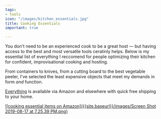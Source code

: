 ```yaml
---
tags:
- tools
icon: "/images/kitchen_essentials.jpg"
title: Cooking Essentials
important: true

---
```

You don't need to be an experienced cook to be a great host — but having access to the best and most versatile tools ceratinly helps. Below is my essential list of everything I reccomend for people optimizing their kitchen for confident, improvisational cooking and hosting.

From containers to knives, from a cutting board to the best vegetable peeler, I've selected the least expensive objects that meet my demands in form _and_ function.

[Everything](https://amzn.to/2H5aSZV) is available via Amazon and elsewhere with quick free shipping to your home.

[![cooking essential items on Amazon]({{site.baseurl}}/images/Screen Shot 2019-08-17 at 7.25.39 PM.png)](https://amzn.to/2H5aSZV)